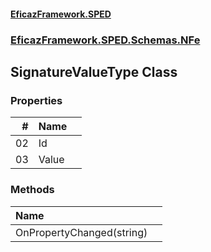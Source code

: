 #### [EficazFramework.SPED](EficazFrameworkSPED.md 'EficazFramework SPED')
### [EficazFramework.SPED.Schemas.NFe](EficazFramework.SPED.Schemas.NFe.md 'EficazFramework.SPED.Schemas.NFe')

## SignatureValueType Class
### Properties

| # | Name | |
| ---: | :--- | :--- |
| 02 | Id |  |
| 03 | Value |  |
### Methods

| Name | |
| :--- | :--- |
| OnPropertyChanged(string) |  |
